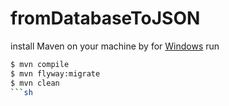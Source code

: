 # fromDatabaseToJSON
install Maven on your machine by for [Windows](https://maven.apache.org/download.cgi)
run
```sh
$ mvn compile
$ mvn flyway:migrate
$ mvn clean
```sh
